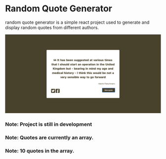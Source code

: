 # Random Quote Generator

random quote generator is a simple react project used to generate and display random quotes from different authors.

![alt text](https://github.com/Omidiran-Daniel-T/random-quote-generator/blob/main/images/quote-generator.png)

### Note: Project is still in development

### Note: Quotes are currently an array.

### Note: 10 quotes in the array.
